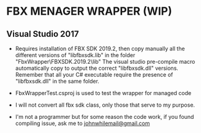 # FBX MENAGER WRAPPER (WIP)

## Visual Studio 2017

- Requires installation of FBX SDK 2019.2, then copy manually all the different versions of "libfbxsdk.lib" in the folder "FbxWrapper\FBXSDK.2019.2\lib"
The visual studio pre-compile macro automatically copy to output the correct "libfbxsdk.dll" versions. Remember that all your C# executable require the
presence of "libfbxsdk.dll" in the same folder.

- FbxWrapperTest.csproj is used to test the wrapper for managed code

- I will not convert all fbx sdk class, only those that serve to my purpose.

- I'm not a programmer but for some reason the code work, if you found compiling issue, ask me to johnwhilemail@gmail.com

